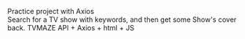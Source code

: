 Practice project with Axios  
Search for a TV show with keywords, and then get some Show's cover back.
TVMAZE API + Axios + html + JS

